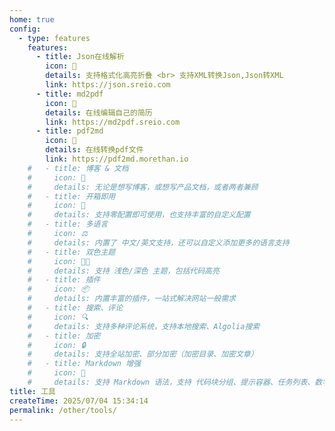```yaml
---
home: true
config:
  - type: features
    features:
      - title: Json在线解析
        icon: 🎄
        details: 支持格式化高亮折叠 <br> 支持XML转换Json,Json转XML
        link: https://json.sreio.com
      - title: md2pdf
        icon: 📘
        details: 在线编辑自己的简历
        link: https://md2pdf.sreio.com
      - title: pdf2md
        icon: 📗
        details: 在线转换pdf文件
        link: https://pdf2md.morethan.io
    #   - title: 博客 & 文档
    #     icon: 📖
    #     details: 无论是想写博客，或想写产品文档，或者两者兼顾
    #   - title: 开箱即用
    #     icon: 🚀
    #     details: 支持零配置即可使用，也支持丰富的自定义配置
    #   - title: 多语言
    #     icon: ⚖
    #     details: 内置了 中文/英文支持，还可以自定义添加更多的语言支持
    #   - title: 双色主题
    #     icon: 👨‍💻
    #     details: 支持 浅色/深色 主题，包括代码高亮
    #   - title: 插件
    #     icon: 📦
    #     details: 内置丰富的插件，一站式解决网站一般需求
    #   - title: 搜索、评论
    #     icon: 🔍
    #     details: 支持多种评论系统，支持本地搜索、Algolia搜索
    #   - title: 加密
    #     icon: 🔒
    #     details: 支持全站加密、部分加密（加密目录、加密文章）
    #   - title: Markdown 增强
    #     icon: 📝
    #     details: 支持 Markdown 语法，支持 代码块分组、提示容器、任务列表、数学公式、代码演示等
title: 工具
createTime: 2025/07/04 15:34:14
permalink: /other/tools/
---
```

